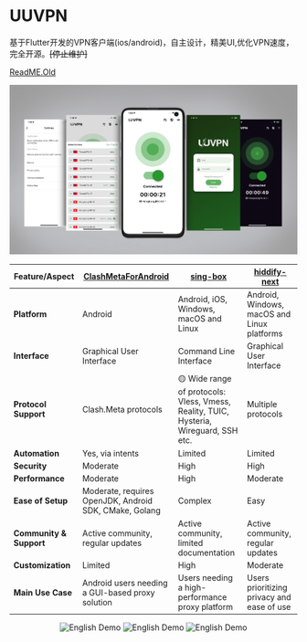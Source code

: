# UUVPN
基于Flutter开发的VPN客户端(ios/android)，自主设计，精美UI,优化VPN速度，完全开源。~~[停止维护]~~

[ReadME.Old](https://github.com/v2board/v2board) 

![](screenshots/Snipaste_2023-06-25_11-38-47.png)
 
| Feature/Aspect                  | [ClashMetaForAndroid](https://github.com/MetaCubeX/ClashMetaForAndroid)  | [sing-box](https://github.com/SagerNet/sing-box)  | [hiddify-next](https://github.com/hiddify/hiddify-next?tab=readme-ov-file)      |
|---------------------------------|------------------------------------------------------|------------------------------|-----------------------------------------|
| **Platform**                    | Android                                              | Android, iOS, Windows, macOS and Linux          | Android, Windows, macOS and Linux platforms                      |
| **Interface**                   | Graphical User Interface                             | Command Line Interface       | Graphical User Interface                |
| **Protocol Support**            | Clash.Meta protocols                                 | 🟡 Wide range of protocols: Vless, Vmess, Reality, TUIC, Hysteria, Wireguard, SSH etc.           | Multiple protocols                      |
| **Automation**                  | Yes, via intents                                     | Limited                      | Limited                                 |
| **Security**                    | Moderate                                             | High                         | High                                    |
| **Performance**                 | Moderate                                             | High                         | Moderate                                |
| **Ease of Setup**               | Moderate, requires OpenJDK, Android SDK, CMake, Golang| Complex                      | Easy                                    |
| **Community & Support**         | Active community, regular updates                    | Active community, limited documentation | Active community, regular updates       |
| **Customization**               | Limited                                              | High                         | Moderate                                |
| **Main Use Case**               | Android users needing a GUI-based proxy solution     | Users needing a high-performance proxy platform | Users prioritizing privacy and ease of use |


 
<div align=center>

<img width=30% alt="English Demo" src="https://github.com/nicolastinkl/UUVPN/raw/main/screenshots/singbox.png">
<img width=30% alt="English Demo" src="https://github.com/nicolastinkl/UUVPN/raw/main/screenshots/hiddify-next.png">
<img width=30% alt="English Demo" src="https://github.com/nicolastinkl/UUVPN/raw/main/screenshots/metaandroid.png">

</div>